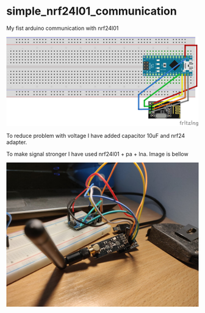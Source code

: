 # simple_nrf24l01_communication
My fist arduino communication with nrf24l01

![Image description](img/breadboard.png)

To reduce problem with voltage I have added capacitor 10uF and nrf24 adapter.

To make signal stronger I have used nrf24l01 + pa + lna.
Image is bellow

![Image description](img/project.jpg)
